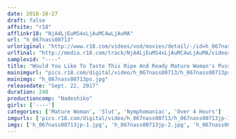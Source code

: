 ```yaml
---
date: 2018-10-27
draft: false
affsite: "r18"
afflinkr18: "NjA4LjEuMS4xLjAuMC4wLjAuMA"
url: "h_067nass00713"
urloriginal: "http://www.r18.com/videos/vod/movies/detail/-/id=h_067nass00713"
urlfinal: "http://media.r18.com/track/NjA4LjEuMS4xLjAuMC4wLjAuMA/videos/vod/movies/detail/-/id=h_067nass00713"
samplevid: "----"
title: "Would You Like To Taste This Ripe And Ready Mature Woman's Pussy? This Loose And Dirt-Colored Meat Hole Is Not Bad At All!"
mainimgurl: "pics.r18.com/digital/video/h_067nass00713/h_067nass00713ps.jpg"
mainimgs: "h_067nass00713ps.jpg"
releasedate: "Sept. 22, 2017"
duration: 240
productioncomp: "Nadeshiko"
girls: ['----']
categories: ['Mature Woman', 'Slut', 'Nymphomaniac', 'Over 4 Hours']
imgurls: ['pics.r18.com/digital/video/h_067nass00713/h_067nass00713jp-1.jpg', 'pics.r18.com/digital/video/h_067nass00713/h_067nass00713jp-2.jpg', 'pics.r18.com/digital/video/h_067nass00713/h_067nass00713jp-3.jpg', 'pics.r18.com/digital/video/h_067nass00713/h_067nass00713jp-4.jpg', 'pics.r18.com/digital/video/h_067nass00713/h_067nass00713jp-5.jpg', 'pics.r18.com/digital/video/h_067nass00713/h_067nass00713jp-6.jpg', 'pics.r18.com/digital/video/h_067nass00713/h_067nass00713jp-7.jpg', 'pics.r18.com/digital/video/h_067nass00713/h_067nass00713jp-8.jpg', 'pics.r18.com/digital/video/h_067nass00713/h_067nass00713jp-9.jpg', 'pics.r18.com/digital/video/h_067nass00713/h_067nass00713jp-10.jpg', 'pics.r18.com/digital/video/h_067nass00713/h_067nass00713jp-11.jpg', 'pics.r18.com/digital/video/h_067nass00713/h_067nass00713jp-12.jpg', 'pics.r18.com/digital/video/h_067nass00713/h_067nass00713jp-13.jpg', 'pics.r18.com/digital/video/h_067nass00713/h_067nass00713jp-14.jpg', 'pics.r18.com/digital/video/h_067nass00713/h_067nass00713jp-15.jpg', 'pics.r18.com/digital/video/h_067nass00713/h_067nass00713jp-16.jpg', 'pics.r18.com/digital/video/h_067nass00713/h_067nass00713jp-17.jpg', 'pics.r18.com/digital/video/h_067nass00713/h_067nass00713jp-18.jpg', 'pics.r18.com/digital/video/h_067nass00713/h_067nass00713jp-19.jpg', 'pics.r18.com/digital/video/h_067nass00713/h_067nass00713jp-20.jpg']
imgs: ['h_067nass00713jp-1.jpg', 'h_067nass00713jp-2.jpg', 'h_067nass00713jp-3.jpg', 'h_067nass00713jp-4.jpg', 'h_067nass00713jp-5.jpg', 'h_067nass00713jp-6.jpg', 'h_067nass00713jp-7.jpg', 'h_067nass00713jp-8.jpg', 'h_067nass00713jp-9.jpg', 'h_067nass00713jp-10.jpg', 'h_067nass00713jp-11.jpg', 'h_067nass00713jp-12.jpg', 'h_067nass00713jp-13.jpg', 'h_067nass00713jp-14.jpg', 'h_067nass00713jp-15.jpg', 'h_067nass00713jp-16.jpg', 'h_067nass00713jp-17.jpg', 'h_067nass00713jp-18.jpg', 'h_067nass00713jp-19.jpg', 'h_067nass00713jp-20.jpg']
---
```

